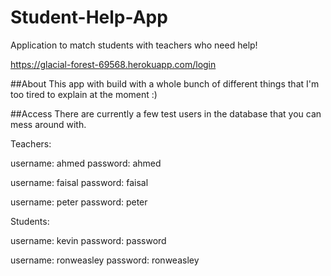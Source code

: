 # Student-Help-App
Application to match students with teachers who need help!

https://glacial-forest-69568.herokuapp.com/login

##About
This app with build with a whole bunch of different things that I'm too tired to explain at the moment :)

##Access
There are currently a few test users in the database that you can mess around with.

Teachers:

username: ahmed
password: ahmed

username: faisal
password: faisal

username: peter
password: peter

Students:

username: kevin
password: password

username: ronweasley
password: ronweasley